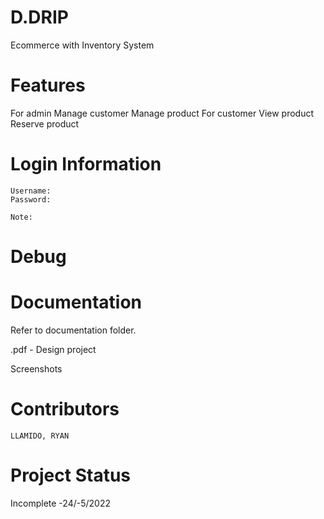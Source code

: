 # D.DRIP
 Ecommerce with Inventory System
 
# Features
For admin
    Manage customer
    Manage product
For customer
    View product
    Reserve product
# Login Information
    Username: 
    Password: 

    Note: 
# Debug


# Documentation
Refer to documentation folder.

.pdf - Design project 

Screenshots
# Contributors
	LLAMIDO, RYAN
# Project Status
Incomplete -24/-5/2022


